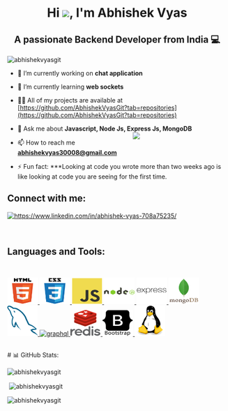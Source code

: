 

<h1 align="center">Hi <img src="https://raw.githubusercontent.com/MartinHeinz/MartinHeinz/master/wave.gif" width="30px">, I'm Abhishek Vyas</h1>
<h2 align="center">A passionate Backend Developer from India 💻</h2>

<p align="left"> <img src="https://komarev.com/ghpvc/?username=abhishekvyasgit&label=Profile%20views&color=0e75b6&style=flat" alt="abhishekvyasgit" /> </p>


- 🔭 I’m currently working on **chat application**

- 🌱 I’m currently learning **web sockets**

- 👨‍💻 All of my projects are available at [https://github.com/AbhishekVyasGit?tab=repositories](https://github.com/AbhishekVyasGit?tab=repositories)

- 💬 Ask me about **Javascript, Node Js, Express Js, MongoDB**     <img width="45%" align="right" src="https://i.ibb.co/s19wkFj/sultan-alrefaei-programmer-1.gif" />


- 📫 How to reach me **abhishekvyas30008@gmail.com**

- ⚡ Fun fact: ***Looking at code you wrote more than two weeks ago is like looking at code you are seeing for the first time.
  <br>

<h2 align="left">Connect with me:</h2>
<p align="left">
<a href="https://linkedin.com/in/https://www.linkedin.com/in/abhishek-vyas-708a75235/" target="blank"><img align="center" src="https://raw.githubusercontent.com/rahuldkjain/github-profile-readme-generator/master/src/images/icons/Social/linked-in-alt.svg" alt="https://www.linkedin.com/in/abhishek-vyas-708a75235/" height="30" width="40" /></a>
</p>
<br>

<h2 align="left">Languages and Tools:</h2> <br>
<div>
<p align="left"> <a href="https://www.w3.org/html/" target="_blank" rel="noreferrer"> <img src="https://raw.githubusercontent.com/devicons/devicon/master/icons/html5/html5-original-wordmark.svg" alt="html5" width="70" height="60"/> </a>
  <a href="https://www.w3.org/css/" target="_blank" rel="noreferrer"> <img src="https://raw.githubusercontent.com/devicons/devicon/master/icons/css3/css3-original-wordmark.svg" alt="css3" width="70" height="60"/> </a>
  <a href="https://developer.mozilla.org/en-US/docs/Web/JavaScript" target="_blank" rel="noreferrer"> <img src="https://raw.githubusercontent.com/devicons/devicon/master/icons/javascript/javascript-original.svg" alt="javascript" width="70" height="60"/> </a> <a href="https://nodejs.org" target="_blank" rel="noreferrer"> <img src="https://raw.githubusercontent.com/devicons/devicon/master/icons/nodejs/nodejs-original-wordmark.svg" alt="nodejs" width="70" height="60"/> </a> 
   </a> <a href="https://expressjs.com" target="_blank" rel="noreferrer"> <img src="https://raw.githubusercontent.com/devicons/devicon/master/icons/express/express-original-wordmark.svg" alt="express" width="70" height="60"/> </a> 
   <a href="https://www.mongodb.com/" target="_blank" rel="noreferrer"> <img src="https://raw.githubusercontent.com/devicons/devicon/master/icons/mongodb/mongodb-original-wordmark.svg" alt="mongodb" width="70" height="60"/> </a>
    <a href="https://www.mysql.com/" target="_blank" rel="noreferrer"> <img src="https://raw.githubusercontent.com/devicons/devicon/master/icons/mysql/mysql-original.svg" alt="linux" width="70" height="70"/> </a>
     <a href="https://graphql.org/" target="_blank" rel="noreferrer"> <img src="https://graphql.org/img/logo.svg" alt="graphql" width="70" height="60"/> </a>
  <a href="https://redis.io" target="_blank" rel="noreferrer"> <img src="https://raw.githubusercontent.com/devicons/devicon/master/icons/redis/redis-original-wordmark.svg" alt="redis" width="70" height="60"/> </a> 
<a href="https://getbootstrap.com" target="_blank" rel="noreferrer"> <img src="https://raw.githubusercontent.com/devicons/devicon/master/icons/bootstrap/bootstrap-plain-wordmark.svg" alt="bootstrap" width="70" height="60"/>
   <a href="https://www.linux.org/" target="_blank" rel="noreferrer"> <img src="https://raw.githubusercontent.com/devicons/devicon/master/icons/linux/linux-original.svg" alt="linux" width="70" height="70"/> </a>
</p>
</div>

<br>
# 📊 GitHub Stats:
<div>
  
<p><img  align = "center"  src="https://github-readme-stats.vercel.app/api/top-langs?username=abhishekvyasgit&show_icons=true&locale=en&layout=compact" alt="abhishekvyasgit" height = "200"/></p>

<p>&nbsp;<img align="center" src="https://github-readme-stats.vercel.app/api?username=abhishekvyasgit&show_icons=true&locale=en" alt="abhishekvyasgit" height = "200"/></p>

<p><img align="center" src="https://github-readme-streak-stats.herokuapp.com/?user=abhishekvyasgit&" alt="abhishekvyasgit" height = "230" /></p>

</div>



